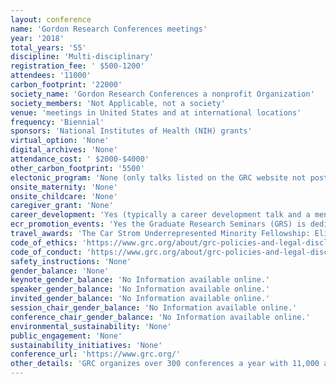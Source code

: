 ```yaml
---
layout: conference 
name: 'Gordon Research Conferences meetings'
year: '2018'
total_years: '55'
discipline: 'Multi-disciplinary'
registration_fee: ' $500-1200'
attendees: '11000'
carbon_footprint: '22000'
society_name: 'Gordon Research Conferences a nonprofit Organization'
society_members: 'Not Applicable, not a society'
venue: 'meetings in United States and at international locations'
frequency: 'Biennial'
sponsors: 'National Institutes of Health (NIH) grants'
virtual_option: 'None'
digital_archives: 'None'
attendance_cost: ' $2000-$4000'
other_carbon_footprint: '5500'
electonic_program: 'None (only talks listed on the GRC website not poster abstracts). The program is not publically available online and is sent to registerants only.'
onsite_maternity: 'None'
onsite_childcare: 'None'
caregiver_grant: 'None'
career_development: 'Yes (typically a career development talk and a mentorship talk)'
ecr_promotion_events: 'Yes the Graduate Research Seminars (GRS) is dedicated to Early career graduate and postdoctral trainees: meeting for trainees the day before GRC'
travel_awards: 'The Car Strom Underrepresented Minority Fellowship: Eligibility: must be:     Graduate student, postdoc, faculty or research scientist     Hispanic or Latino, American Indian or Alaska Native, Black or African American, Native Hawaiian or Other Pacific Islander     U.S. Citizen or permanent resident with a Green Card     Currently working at a U.S. institution     Is attending a GRC for the first time'
code_of_ethics: 'https://www.grc.org/about/grc-policies-and-legal-disclaimers/'
code_of_conduct: 'https://www.grc.org/about/grc-policies-and-legal-disclaimers/'
safety_instructions: 'None'
gender_balance: 'None'
keynote_gender_balance: 'No Information available online.'
speaker_gender_balance: 'No Information available online.'
invited_gender_balance: 'No Information available online.'
session_chair_gender_balance: 'No Information available online.'
conference_chair_gender_balance: 'No Information available online.'
environmental_sustainability: 'None'
public_engagement: 'None'
sustainability_initiatives: 'None'
conference_url: 'https://www.grc.org/'
other_details: 'GRC organizes over 300 conferences a year with 11,000 attendees.'
---
```

